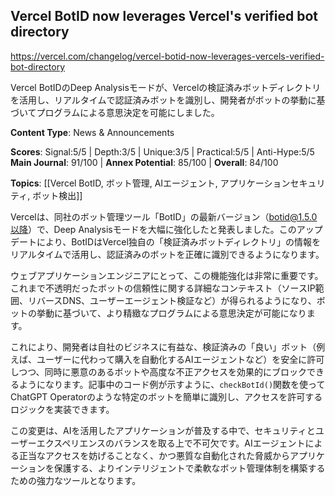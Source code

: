 ## Vercel BotID now leverages Vercel's verified bot directory

https://vercel.com/changelog/vercel-botid-now-leverages-vercels-verified-bot-directory

Vercel BotIDのDeep Analysisモードが、Vercelの検証済みボットディレクトリを活用し、リアルタイムで認証済みボットを識別し、開発者がボットの挙動に基づいてプログラムによる意思決定を可能にしました。

**Content Type**: News & Announcements

**Scores**: Signal:5/5 | Depth:3/5 | Unique:3/5 | Practical:5/5 | Anti-Hype:5/5
**Main Journal**: 91/100 | **Annex Potential**: 85/100 | **Overall**: 84/100

**Topics**: [[Vercel BotID, ボット管理, AIエージェント, アプリケーションセキュリティ, ボット検出]]

Vercelは、同社のボット管理ツール「BotID」の最新バージョン（botid@1.5.0以降）で、Deep Analysisモードを大幅に強化したと発表しました。このアップデートにより、BotIDはVercel独自の「検証済みボットディレクトリ」の情報をリアルタイムで活用し、認証済みのボットを正確に識別できるようになります。

ウェブアプリケーションエンジニアにとって、この機能強化は非常に重要です。これまで不透明だったボットの信頼性に関する詳細なコンテキスト（ソースIP範囲、リバースDNS、ユーザーエージェント検証など）が得られるようになり、ボットの挙動に基づいて、より精緻なプログラムによる意思決定が可能になります。

これにより、開発者は自社のビジネスに有益な、検証済みの「良い」ボット（例えば、ユーザーに代わって購入を自動化するAIエージェントなど）を安全に許可しつつ、同時に悪意のあるボットや高度な不正アクセスを効果的にブロックできるようになります。記事中のコード例が示すように、`checkBotId()`関数を使ってChatGPT Operatorのような特定のボットを簡単に識別し、アクセスを許可するロジックを実装できます。

この変更は、AIを活用したアプリケーションが普及する中で、セキュリティとユーザーエクスペリエンスのバランスを取る上で不可欠です。AIエージェントによる正当なアクセスを妨げることなく、かつ悪質な自動化された脅威からアプリケーションを保護する、よりインテリジェントで柔軟なボット管理体制を構築するための強力なツールとなります。